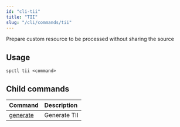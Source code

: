 ```yaml
---
id: "cli-tii"
title: "TII"
slug: "/cli/commands/tii"
---
```


Prepare custom resource to be processed without sharing the source

## Usage

```
spctl tii <command>
```

## Child commands

|**Command**|**Description**|
| :- | :- |
|[generate](/testnet/cli/commands/tii/generate)|Generate TII|
